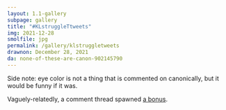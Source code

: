 ```yaml
---
layout: 1.1-gallery
subpage: gallery
title: "#KLstruggleTtweets"
img: 2021-12-28
smolfile: jpg
permalink: /gallery/klstruggletweets
drawnon: December 28, 2021
da: none-of-these-are-canon-902145790
---
```

Side note: eye color is not a thing that is commented on canonically, but it would be funny if it was.

Vaguely-relatedly, a comment thread spawned <a href="https://sta.sh/0269qvjw1xe5" class="ext">a bonus</a>.